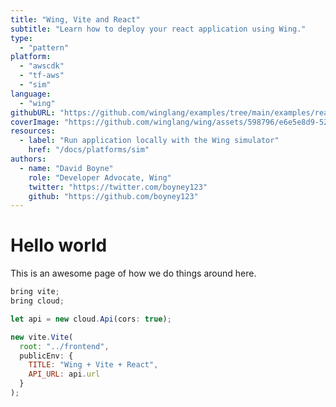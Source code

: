 ```yaml
---
title: "Wing, Vite and React"
subtitle: "Learn how to deploy your react application using Wing."
type: 
  - "pattern"
platform:
  - "awscdk"
  - "tf-aws"
  - "sim"
language:
  - "wing"
githubURL: "https://github.com/winglang/examples/tree/main/examples/react-website"  
coverImage: "https://github.com/winglang/wing/assets/598796/e6e5e8d9-52fc-4fdf-a600-ba00271b6ef6"
resources:
  - label: "Run application locally with the Wing simulator"
    href: "/docs/platforms/sim"
authors:
  - name: "David Boyne"
    role: "Developer Advocate, Wing"
    twitter: "https://twitter.com/boyney123"
    github: "https://github.com/boyney123"
---
```


# Hello world

This is an awesome page of how we do things around here.

```js
bring vite;
bring cloud;

let api = new cloud.Api(cors: true);

new vite.Vite(
  root: "../frontend",
  publicEnv: {
    TITLE: "Wing + Vite + React",
    API_URL: api.url
  }
);    
```